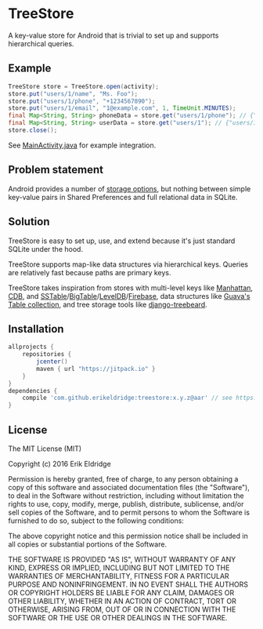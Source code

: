 # TreeStore

A key-value store for Android that is trivial to set up and supports hierarchical queries.

## Example

```java
TreeStore store = TreeStore.open(activity);
store.put("users/1/name", "Ms. Foo");
store.put("users/1/phone", "+1234567890");
store.put("users/1/email", "1@example.com", 1, TimeUnit.MINUTES);
final Map<String, String> phoneData = store.get("users/1/phone"); // {"users/1/phone":"+1234567890"}
final Map<String, String> userData = store.get("users/1"); // {"users/1/name":"Ms. Foo", "users/1/phone":"+1234567890", ...}
store.close();
```

See [MainActivity.java](example/src/main/java/com/erikeldridge/treestore/example/MainActivity.java) for example integration.

## Problem statement

Android provides a number of [storage options](https://developer.android.com/guide/topics/data/data-storage.html), but nothing between simple key-value pairs in Shared Preferences and full relational data in SQLite.

## Solution

TreeStore is easy to set up, use, and extend because it's just standard SQLite under the hood.

TreeStore supports map-like data structures via hierarchical keys. Queries are relatively fast because paths are primary keys.

TreeStore takes inspiration from stores with multi-level keys like [Manhattan](https://blog.twitter.com/2014/manhattan-our-real-time-multi-tenant-distributed-database-for-twitter-scale), [CDB](http://cr.yp.to/cdb.html), and [SSTable](https://www.igvita.com/2012/02/06/sstable-and-log-structured-storage-leveldb/)/[BigTable](https://en.wikipedia.org/wiki/Bigtable#Design)/[LevelDB](https://github.com/google/leveldb)/[Firebase](https://firebase.google.com/docs/database/web/structure-data), data structures like [Guava's Table collection](https://github.com/google/guava/wiki/NewCollectionTypesExplained#table), and tree storage tools like [django-treebeard](https://tabo.pe/projects/django-treebeard/docs/4.0.1/mp_tree.html).

## Installation

```gradle
allprojects {
    repositories {
        jcenter()
        maven { url "https://jitpack.io" }
    }
}
dependencies {
    compile 'com.github.erikeldridge:treestore:x.y.z@aar' // see https://github.com/erikeldridge/treestore/releases
}
```

## License

The MIT License (MIT)

Copyright (c) 2016 Erik Eldridge

Permission is hereby granted, free of charge, to any person obtaining a copy of this software and associated documentation files (the "Software"), to deal in the Software without restriction, including without limitation the rights to use, copy, modify, merge, publish, distribute, sublicense, and/or sell copies of the Software, and to permit persons to whom the Software is furnished to do so, subject to the following conditions:

The above copyright notice and this permission notice shall be included in all copies or substantial portions of the Software.

THE SOFTWARE IS PROVIDED "AS IS", WITHOUT WARRANTY OF ANY KIND, EXPRESS OR IMPLIED, INCLUDING BUT NOT LIMITED TO THE WARRANTIES OF MERCHANTABILITY, FITNESS FOR A PARTICULAR PURPOSE AND NONINFRINGEMENT. IN NO EVENT SHALL THE AUTHORS OR COPYRIGHT HOLDERS BE LIABLE FOR ANY CLAIM, DAMAGES OR OTHER LIABILITY, WHETHER IN AN ACTION OF CONTRACT, TORT OR OTHERWISE, ARISING FROM, OUT OF OR IN CONNECTION WITH THE SOFTWARE OR THE USE OR OTHER DEALINGS IN THE SOFTWARE.